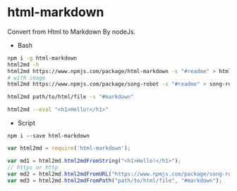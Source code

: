 # html-markdown

Convert from Html to Markdown By nodeJs.

- Bash

```bash
npm i -g html-markdown
html2md -h
html2md https://www.npmjs.com/package/html-markdown -s "#readme" > html-markdown-readme.md
# with image
html2md https://www.npmjs.com/package/song-robot -s "#readme" > song-robot-readme.md

html2md path/to/html/file -s "#markdown"

html2md --eval "<h1>Hello!</h1>"
```

- Script

```
npm i --save html-markdown
```

```javascript
var html2md = require('html-markdown');

var md1 = html2md.html2mdFromString("<h1>Hello!</h1>");
// https or http
var md2 = html2md.html2mdFromURL("https://www.npmjs.com/package/song-robot", "#readme");
var md3 = html2md.html2mdFromPath("path/to/html/file", "#markdown");
```
